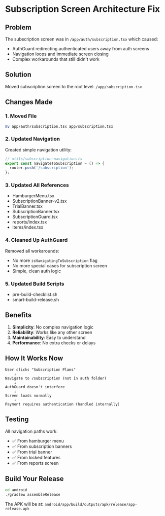 # Subscription Screen Architecture Fix

## Problem
The subscription screen was in `/app/auth/subscription.tsx` which caused:
- AuthGuard redirecting authenticated users away from auth screens
- Navigation loops and immediate screen closing
- Complex workarounds that still didn't work

## Solution
Moved subscription screen to the root level: `/app/subscription.tsx`

## Changes Made

### 1. **Moved File**
```bash
mv app/auth/subscription.tsx app/subscription.tsx
```

### 2. **Updated Navigation**
Created simple navigation utility:
```typescript
// utils/subscription-navigation.ts
export const navigateToSubscription = () => {
  router.push('/subscription');
};
```

### 3. **Updated All References**
- HamburgerMenu.tsx
- SubscriptionBanner-v2.tsx
- TrialBanner.tsx
- SubscriptionBanner.tsx
- SubscriptionGuard.tsx
- reports/index.tsx
- items/index.tsx

### 4. **Cleaned Up AuthGuard**
Removed all workarounds:
- No more `isNavigatingToSubscription` flag
- No more special cases for subscription screen
- Simple, clean auth logic

### 5. **Updated Build Scripts**
- pre-build-checklist.sh
- smart-build-release.sh

## Benefits

1. **Simplicity**: No complex navigation logic
2. **Reliability**: Works like any other screen
3. **Maintainability**: Easy to understand
4. **Performance**: No extra checks or delays

## How It Works Now

```
User clicks "Subscription Plans"
    ↓
Navigate to /subscription (not in auth folder)
    ↓
AuthGuard doesn't interfere
    ↓
Screen loads normally
    ↓
Payment requires authentication (handled internally)
```

## Testing

All navigation paths work:
- ✅ From hamburger menu
- ✅ From subscription banners
- ✅ From trial banner
- ✅ From locked features
- ✅ From reports screen

## Build Your Release

```bash
cd android
./gradlew assembleRelease
```

The APK will be at: `android/app/build/outputs/apk/release/app-release.apk`